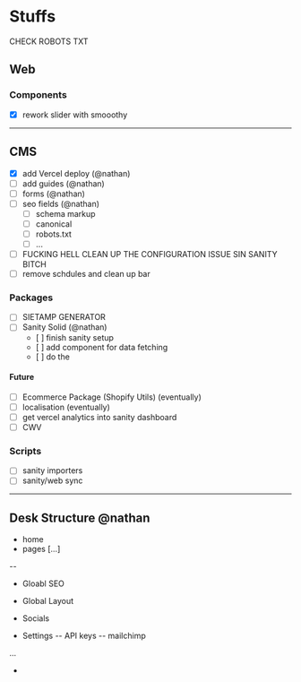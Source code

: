 # Stuffs

CHECK ROBOTS TXT

## Web

### Components

- [x] rework slider with smooothy

---

## CMS

- [x] add Vercel deploy (@nathan)
- [ ] add guides (@nathan)
- [ ] forms (@nathan)
- [ ] seo fields (@nathan)
  - [ ] schema markup
  - [ ] canonical
  - [ ] robots.txt
  - [ ] ...
- [ ] FUCKING HELL CLEAN UP THE CONFIGURATION ISSUE SIN SANITY BITCH
- [ ] remove schdules and clean up bar

### Packages

- [ ] SIETAMP GENERATOR
- [ ] Sanity Solid (@nathan)
  - [ ] finish sanity setup
  - [ ] add component for data fetching
  - [ ] do the <Slices>

#### Future

- [ ] Ecommerce Package (Shopify Utils) (eventually)
- [ ] localisation (eventually)
- [ ] get vercel analytics into sanity dashboard
- [ ] CWV

### Scripts

- [ ] sanity importers
- [ ] sanity/web sync

---

## Desk Structure @nathan

- home
- pages [...]

--

- Gloabl SEO

- Global Layout

- Socials

- Settings
  -- API keys
  -- mailchimp

...

-
